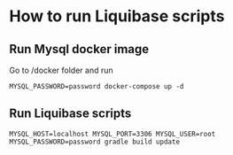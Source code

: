 # How to run Liquibase scripts

## Run Mysql docker image
Go to /docker folder and run

`MYSQL_PASSWORD=password docker-compose up -d`

## Run Liquibase scripts

`MYSQL_HOST=localhost MYSQL_PORT=3306 MYSQL_USER=root MYSQL_PASSWORD=password gradle build update`